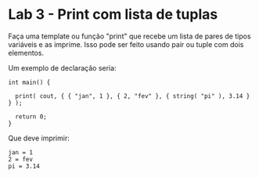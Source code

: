 # Lab 3 - Print com lista de tuplas

Faça uma template ou função "print" que recebe um lista de pares de tipos variáveis e as imprime. Isso pode ser feito usando pair ou tuple com dois elementos.

Um exemplo de declaração seria:
```
int main() {
 
  print( cout, { { "jan", 1 }, { 2, "fev" }, { string( "pi" ), 3.14 } } );
  
  return 0;  
}
```

Que deve imprimir:
```
jan = 1
2 = fev
pi = 3.14
```